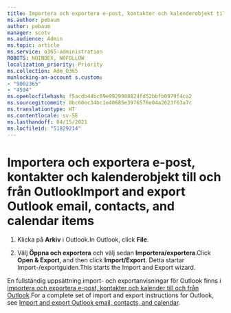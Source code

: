 ```yaml
---
title: Importera och exportera e-post, kontakter och kalenderobjekt till och från Outlook
ms.author: pebaum
author: pebaum
manager: scotv
ms.audience: Admin
ms.topic: article
ms.service: o365-administration
ROBOTS: NOINDEX, NOFOLLOW
localization_priority: Priority
ms.collection: Adm_O365
munlocking-an-account s.custom:
- "9002365"
- "4594"
ms.openlocfilehash: f5acdb44bc69e9929988824fd52bbfb0979f4ca2
ms.sourcegitcommit: 8bc60ec34bc1e40685e3976576e04a2623f63a7c
ms.translationtype: HT
ms.contentlocale: sv-SE
ms.lasthandoff: 04/15/2021
ms.locfileid: "51829214"
---
```

# <a name="import-and-export-outlook-email-contacts-and-calendar-items"></a><span data-ttu-id="5208b-102">Importera och exportera e-post, kontakter och kalenderobjekt till och från Outlook</span><span class="sxs-lookup"><span data-stu-id="5208b-102">Import and export Outlook email, contacts, and calendar items</span></span>

1. <span data-ttu-id="5208b-103">Klicka på **Arkiv** i Outlook.</span><span class="sxs-lookup"><span data-stu-id="5208b-103">In Outlook, click **File**.</span></span>

2. <span data-ttu-id="5208b-104">Välj **Öppna och exportera** och välj sedan **Importera/exportera**.</span><span class="sxs-lookup"><span data-stu-id="5208b-104">Click **Open & Export**, and then click **Import/Export**.</span></span> <span data-ttu-id="5208b-105">Detta startar Import-/exportguiden.</span><span class="sxs-lookup"><span data-stu-id="5208b-105">This starts the Import and Export wizard.</span></span>

<span data-ttu-id="5208b-106">En fullständig uppsättning import- och exportanvisningar för Outlook finns i [Importera och exportera e-post, kontakter och kalender till och från Outlook](https://support.office.com/article/import-and-export-outlook-email-contacts-and-calendar-92577192-3881-4502-b79d-c3bbada6c8ef).</span><span class="sxs-lookup"><span data-stu-id="5208b-106">For a complete set of import and export instructions for Outlook, see [Import and export Outlook email, contacts, and calendar](https://support.office.com/article/import-and-export-outlook-email-contacts-and-calendar-92577192-3881-4502-b79d-c3bbada6c8ef).</span></span>
